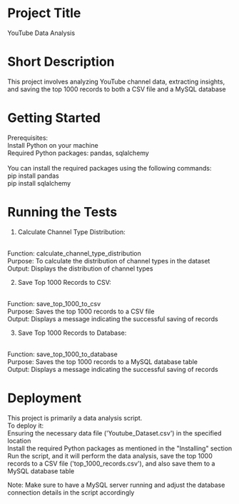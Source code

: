 # Project Title
YouTube Data Analysis

# Short Description
This project involves analyzing YouTube channel data, extracting insights, and saving the top 1000 records to both a CSV file and a MySQL database

# Getting Started
Prerequisites: <br>
Install Python on your machine <br>
Required Python packages: pandas, sqlalchemy <br>
<br>
You can install the required packages using the following commands: <br>
pip install pandas <br>
pip install sqlalchemy <br>

# Running the Tests

1. Calculate Channel Type Distribution: <br>
<br>
Function: calculate_channel_type_distribution <br>
Purpose: To calculate the distribution of channel types in the dataset <br>
Output: Displays the distribution of channel types <br>

2. Save Top 1000 Records to CSV: <br>
<br>
Function: save_top_1000_to_csv <br>
Purpose: Saves the top 1000 records to a CSV file <br>
Output: Displays a message indicating the successful saving of records <br>

3. Save Top 1000 Records to Database: <br>
<br>
Function: save_top_1000_to_database <br>
Purpose: Saves the top 1000 records to a MySQL database table <br>
Output: Displays a message indicating the successful saving of records <br>

# Deployment
This project is primarily a data analysis script. <br>
To deploy it: <br>
Ensuring the necessary data file ('Youtube_Dataset.csv') in the specified location <br>
Install the required Python packages as mentioned in the "Installing" section <br>
Run the script, and it will perform the data analysis, save the top 1000 records to a CSV file ('top_1000_records.csv'), and also save them to a MySQL database table <br>

Note: Make sure to have a MySQL server running and adjust the database connection details in the script accordingly

